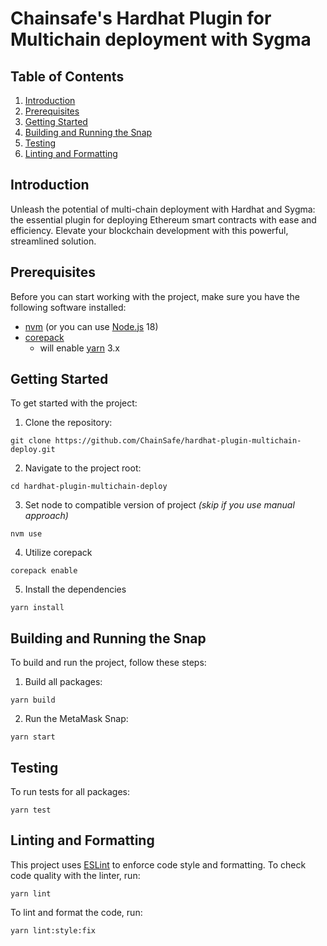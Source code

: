# Chainsafe's Hardhat Plugin for Multichain deployment with Sygma

## Table of Contents

1. [Introduction](#introduction)
2. [Prerequisites](#prerequisites)
3. [Getting Started](#getting-started)
4. [Building and Running the Snap](#building-and-running-the-snap)
5. [Testing](#testing)
6. [Linting and Formatting](#linting-and-formatting)

<a name="introduction"></a>
## Introduction

Unleash the potential of multi-chain deployment with Hardhat and Sygma: the essential plugin for deploying Ethereum smart contracts with ease and efficiency. Elevate your blockchain development with this powerful, streamlined solution.

<a name="prerequisites"></a>
## Prerequisites

Before you can start working with the project, make sure you have the following software installed:

- [nvm](https://github.com/nvm-sh/nvm) (or you can use [Node.js](https://nodejs.org/) 18)
- [corepack](https://github.com/nodejs/corepack)
    - will enable [yarn](https://yarnpkg.com/) 3.x

<a name="getting-started"></a>
## Getting Started

To get started with the project:

1. Clone the repository:
```shell
git clone https://github.com/ChainSafe/hardhat-plugin-multichain-deploy.git
```

2. Navigate to the project root:
```shell
cd hardhat-plugin-multichain-deploy
```

3. Set node to compatible version of project _(skip if you use manual approach)_
```shell
nvm use
```

4. Utilize corepack
```shell
corepack enable
```

5. Install the dependencies
```shell
yarn install
```

<a name="building-and-running-the-snap"></a>
## Building and Running the Snap

To build and run the project, follow these steps:

1. Build all packages:

```shell
yarn build
```

2. Run the MetaMask Snap:

```shell
yarn start
```

<a name="testing"></a>
## Testing

To run tests for all packages:

```shell
yarn test
```

<a name="linting-and-formatting"></a>
## Linting and Formatting

This project uses [ESLint](https://eslint.org/) to enforce code style and formatting. To check code quality with the linter, run:

```shell
yarn lint
```

To lint and format the code, run:

```shell
yarn lint:style:fix
```
